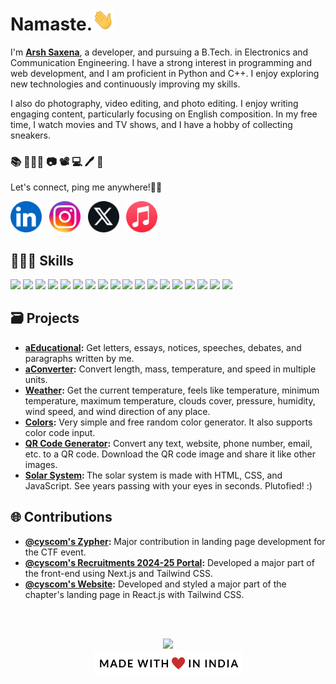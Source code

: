 <h1>Namaste.<img src="https://raw.githubusercontent.com/ABSphreak/ABSphreak/master/gifs/Hi.gif" height="35px" width="35px"/></h1>

I'm <a href="https://www.arshsaxena.in/" target="_blank"><b>Arsh Saxena</b></a>, a developer, and pursuing a B.Tech. in Electronics and Communication Engineering. I have a strong interest in programming and web development, and I am proficient in Python and C++. I enjoy exploring new technologies and continuously improving my skills. 

I also do photography, video editing, and photo editing. I enjoy writing engaging content, particularly focusing on English composition. In my free time, I watch movies and TV shows, and I have a hobby of collecting sneakers.

<h3>📚 👨🏻‍💻 📷 📽 💻 🖊️ 👟</h3>

Let's connect, ping me anywhere!🤘🏻

<p>
    <a href="https://www.linkedin.com/in/arshsaxena/" target="_blank"><img src="https://raw.githubusercontent.com/arshsaxena/arshsaxena/main/icons/linkedin.png" height="50" width="50"></a>&nbsp;&nbsp;
    <a href="https://instagram.com/arsh.saxena02" target="_blank"><img src="https://raw.githubusercontent.com/arshsaxena/arshsaxena/main/icons/instagram.png" height="50" width="50"></a>&nbsp;&nbsp;
    <a href="https://www.twitter.com/arshsaxena02" target="_blank"><img src="https://raw.githubusercontent.com/arshsaxena/arshsaxena/main/icons/x.png" height="50" width="50"></a>&nbsp;&nbsp;
    <a href="https://music.apple.com/in/playlist/arshs-favourites/pl.u-yZyVWPrCd3zXWGe" target="_blank"><img src="https://raw.githubusercontent.com/arshsaxena/arshsaxena/main/icons/apple-music.png"  height="50" width="50"></a>
</p>

<h2>👨🏻‍💻 Skills</h2>
<p>
    <img src="https://img.shields.io/badge/python-3670A0?style=for-the-badge&logo=python&logoColor=ffdd54">
    <img src="https://img.shields.io/badge/c++-%2300599C.svg?style=for-the-badge&logo=c%2B%2B&logoColor=white">
    <img src="https://img.shields.io/badge/java-%23ED8B00.svg?style=for-the-badge&logo=openjdk&logoColor=white">
    <img src="https://img.shields.io/badge/javascript-%23323330.svg?style=for-the-badge&logo=javascript&logoColor=%23F7DF1E">
    <img src="https://img.shields.io/badge/react-%2320232a.svg?style=for-the-badge&logo=react&logoColor=%2361DAFB">
    <img src="https://img.shields.io/badge/Next-black?style=for-the-badge&logo=next.js&logoColor=white">
    <img src="https://img.shields.io/badge/flask-%23000.svg?style=for-the-badge&logo=flask&logoColor=white">
    <img src="https://img.shields.io/badge/html5-%23E34F26.svg?style=for-the-badge&logo=html5&logoColor=white">
    <img src="https://img.shields.io/badge/css3-3670A0.svg?style=for-the-badge&logo=css3&logoColor=white">
    <img src="https://img.shields.io/badge/jquery-%230769AD.svg?style=for-the-badge&logo=jquery&logoColor=white">
    <img src="https://img.shields.io/badge/tailwindcss-%2338B2AC.svg?style=for-the-badge&logo=tailwind-css&logoColor=white">
    <img src="https://img.shields.io/badge/bootstrap-%238511FA.svg?style=for-the-badge&logo=bootstrap&logoColor=white">
    <img src="https://img.shields.io/badge/pygame-234ea94b.svg?style=for-the-badge&logo=pygame&logoColor=234ea94b">
    <img src="https://img.shields.io/badge/php-%23777BB4.svg?style=for-the-badge&logo=php&logoColor=white">
    <img src="https://img.shields.io/badge/mysql-4479A1.svg?style=for-the-badge&logo=mysql&logoColor=white">
    <img src="https://img.shields.io/badge/markdown-%23000000.svg?style=for-the-badge&logo=markdown&logoColor=white">
    <img src="https://img.shields.io/badge/git-fc6d26?style=for-the-badge&logo=git&logoColor=white">
    <img src="https://img.shields.io/badge/github-%23323330?style=for-the-badge&logo=github&logoColor=white">
</p>

<h2>🗃️ Projects</h2>
<p>
    <ul>
        <li>
            <a href="https://education.arshsaxena.in"><b>aEducational</a>:</b> Get letters, essays, notices, speeches, debates, and paragraphs written by me.
        </li>
        <li>
            <a href="https://converter.arshsaxena.in"><b>aConverter</a>:</b> Convert length, mass, temperature, and speed in multiple units.
        </li>
        <li>
            <a href="https://weather.arshsaxena.in"><b>Weather</a>:</b> Get the current temperature, feels like temperature, minimum temperature, maximum temperature, clouds cover, pressure, humidity, wind speed, and wind direction of any place.
        </li>
        <li>
            <a href="https://colors.arshsaxena.in"><b>Colors</a>:</b> Very simple and free random color generator. It also supports color code input.
        </li>
        <li>
            <a href="https://qr.arshsaxena.in"><b>QR Code Generator</a>:</b> Convert any text, website, phone number, email, etc. to a QR code. Download the QR code image and share it like other images.
        </li>
        <li>
            <a href="https://solarsystem.arshsaxena.in"><b>Solar System</a>: </b>The solar system is made with HTML, CSS, and JavaScript. See years passing with your eyes in seconds. Plutofied! :)
        </li>
    </ul>
</p>

<h2>🌐 Contributions</h2>
<p>
    <ul>
        <li>
            <a href="https://github.com/arshsaxena/zypher"><b>@cyscom's Zypher</a>:</b> Major contribution in landing page development for the CTF event.
        </li>
        <li>
            <a href="https://github.com/cyscomvit/recruitments"><b>@cyscom's Recruitments 2024-25 Portal</a>:</b> Developed a major part of the front-end using Next.js and Tailwind CSS.
        </li>
        <li>
            <a href="https://github.com/arshsaxena/cyscom-landing-page-2024"><b>@cyscom's Website</a>:</b> Developed and styled a major part of the chapter's landing page in React.js with Tailwind CSS.
        </li>
    </ul>
</p>

<br>
<br>

<p align="center">
    <img src="https://profile-counter.glitch.me/arshsaxena/count.svg" />
    <br>
    <img src="https://raw.githubusercontent.com/arshsaxena/arshsaxena/main/images/india.png" height="40">
</p>
